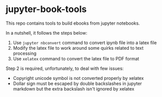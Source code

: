 # jupyter-book-tools

This repo contains tools to build ebooks from jupyter notebooks.

In a nutshell, it follows the steps below:
1. Use `jupyter nbconvert` command to convert ipynb file into a latex file
2. Modify the latex file to work around some quirks related to text processing
3. Use `xelatex` command to convert the latex file to PDF format

Step 2 is required, unfortunately, to deal with few issues:

* Copyright unicode symbol is not converted properly by xelatex
* Dollar sign must be escaped by double backslashes in jupyter markdown but the extra backslash isn't ignored by xelatex
